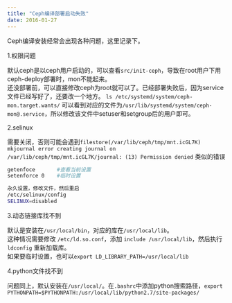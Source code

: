 ```yaml
---
title: "Ceph编译部署启动失败"
date: 2016-01-27
---
```


Ceph编译安装经常会出现各种问题，这里记录下。

1.权限问题

默认ceph是以ceph用户启动的，可以查看`src/init-ceph`，导致在root用户下用ceph-deploy部署时，mon不能起来。    
还没部署前，可以直接修改ceph为root就可以了。已经部署失败后，因为service文件已经写好了，还要改一个地方。
`ls /etc/systemd/system/ceph-mon.target.wants/` 可以看到对应的文件为`/usr/lib/systemd/system/ceph-mon@.service`，所以修改该文件中setuser和setgroup后的用户即可。

2.selinux

需要关闭，否则可能会遇到`filestore(/var/lib/ceph/tmp/mnt.icGL7K) mkjournal error creating journal on /var/lib/ceph/tmp/mnt.icGL7K/journal: (13) Permission denied` 类似的错误

```sh
getenfoce       #查看当前设置
setenforce 0    #临时设置

永久设置，修改文件，然后重启
/etc/selinux/config
SELINUX=disabled
```

3.动态链接库找不到

默认是安装在`/usr/local/bin`，对应的库在`/usr/local/lib`。   
这种情况需要修改 `/etc/ld.so.conf`，添加 `include /usr/local/lib`，然后执行`ldconfig` 重新加载库。    
如果要临时设置，也可以`export LD_LIBRARY_PATH=/usr/local/lib`

4.python文件找不到

问题同上，默认安装在`/usr/local/`。在`.bashrc`中添加python搜索路径，`export PYTHONPATH=$PYTHONPATH:/usr/local/lib/python2.7/site-packages/`
